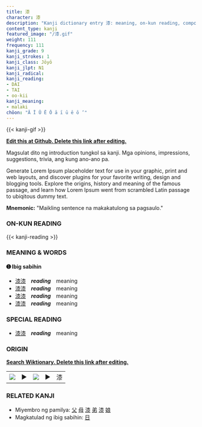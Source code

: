 ```yaml
---
title: 漆
character: 漆
description: "Kanji dictionary entry 漆: meaning, on-kun reading, compounds, origin, related kanji"
content_type: kanji
featured_image: "/漆.gif"
weight: 111
frequency: 111
kanji_grade: 9
kanji_strokes: 1
kanji_class: Jōyō
kanji_jlpt: N1
kanji_radical: 
kanji_reading: 
- DAI
- TAI
- oo-kii
kanji_meaning:
- malaki
chōon: "Ā Ī Ū Ē Ō ā ī ū ē ō ’"
---
```

[//]: # (Don't edit the line below. Kanji animated GIF code is automatically generated.)
{{< kanji-gif >}}

[//]: # (Edit below this line.)

**[Edit this at Github. Delete this link after editing.](https://github.com/tim0g/tim/tree/main/content/kanji/漆/index.md)**

Magsulat dito ng introduction tungkol sa kanji. Mga opinions, impressions, suggestions, trivia, ang kung ano-ano pa.

Generate Lorem Ipsum placeholder text for use in your graphic, print and web layouts, and discover plugins for your favorite writing, design and blogging tools. Explore the origins, history and meaning of the famous passage, and learn how Lorem Ipsum went from scrambled Latin passage to ubiqitous dummy text.
 
**Mnemonic:** "Maikling sentence na makakatulong sa pagsaulo."

### ON-KUN READING

[//]: # (Don't edit the line below. ON-KUN READING code is automatically generated.)
{{< kanji-reading >}}

### MEANING & WORDS

#### ➊ **Ibig sabihin**
  - [漆](../漆)[漆](../漆)　***reading***　meaning
  - [漆](../漆)[漆](../漆)　***reading***　meaning
  - [漆](../漆)[漆](../漆)　***reading***　meaning
  - [漆](../漆)[漆](../漆)　***reading***　meaning

### SPECIAL READING
  - [漆](../漆)[漆](../漆)　***reading***　meaning

### ORIGIN

**[Search Wiktionary. Delete this link after editing.](https://wiktionary.org/wiki/漆)**
<table class="kanji-table"><tr><td>
<img src="60px-漆-bronze.svg.png">
</td><td>▶</td><td>
<img src="60px-漆-oracle.svg.png">
</td><td>▶</td>
<td class="kanji-origin">漆</td>
</tr></table>

### RELATED KANJI
- Miyembro ng pamilya: [父](../父) [母](../母) [漆](../漆) [弟](../弟) [漆](../漆) [娘](../娘)
- Magkatulad ng ibig sabihin: [日](../日)
